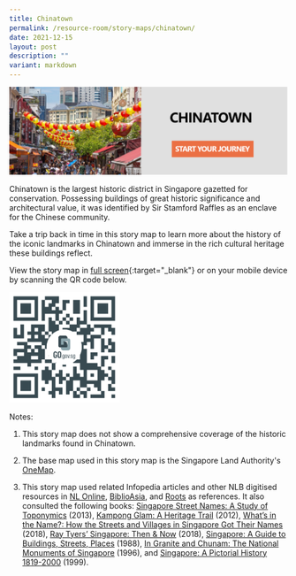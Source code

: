 ```yaml
---
title: Chinatown
permalink: /resource-room/story-maps/chinatown/
date: 2021-12-15
layout: post
description: ""
variant: markdown
---
```

[![Alt text for image on Isomer site](/images/storymap-image-chinatown.png)](https://go.gov.sg/4avls1)

Chinatown is the largest historic district in Singapore gazetted for conservation. Possessing buildings of great historic significance and architectural value, it was identified by Sir Stamford Raffles as an enclave for the Chinese community. 

Take a trip back in time in this story map to learn more about the history of the iconic landmarks in Chinatown and immerse in the rich cultural heritage these buildings reflect.

View the story map in [full screen](https://go.gov.sg/4avls1){:target="_blank"} or on your mobile device by scanning the QR code below.

<img src="/images/qr-code-storymap-chinatown-landmarks.jpg" alt="qr-code-storymap-chinatown-landmarks" style="width:200px;">

Notes:
1. This story map does not show a comprehensive coverage of the historic landmarks found in Chinatown.

2. The base map used in this story map is the Singapore Land Authority's [OneMap](https://www.onemap.gov.sg/docs/maps/).


3. This story map used related Infopedia articles and other NLB digitised resources in [NL Online](https://www.nlb.gov.sg/main/nlonline), [BiblioAsia](https://www.nlb.gov.sg/Browse/BiblioAsia.aspx), and [Roots](https://www.roots.sg/) as references. It also consulted the following books: [Singapore Street Names: A Study of Toponymics](https://eservice.nlb.gov.sg/item_holding.aspx?bid=200123850) (2013), [Kampong Glam: A Heritage Trail](https://eservice.nlb.gov.sg/item_holding.aspx?bid=202791317) (2012), [What’s in the Name?: How the Streets and Villages in Singapore Got Their Names](https://eservice.nlb.gov.sg/item_holding.aspx?bid=202924449) (2018), [Ray Tyers’ Singapore: Then &amp; Now](https://eservice.nlb.gov.sg/item_holding.aspx?bid=203784837) (2018), [Singapore: A Guide to Buildings, Streets, Places](http://eservice.nlb.gov.sg/item_holding.aspx?bid=4712298) (1988), [In Granite and Chunam: The National Monuments of Singapore](http://eservice.nlb.gov.sg/item_holding_s.aspx?bid=7919754) (1996), and [Singapore: A Pictorial History 1819-2000](http://eservice.nlb.gov.sg/item_holding.aspx?bid=9651676) (1999).